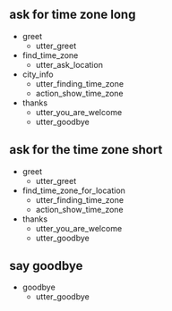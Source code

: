 ## ask for time zone long
* greet
  - utter_greet
* find_time_zone
  - utter_ask_location
* city_info
  - utter_finding_time_zone
  - action_show_time_zone
* thanks
  - utter_you_are_welcome
  - utter_goodbye

## ask for the time zone short
* greet
  - utter_greet
* find_time_zone_for_location
  - utter_finding_time_zone
  - action_show_time_zone
* thanks
  - utter_you_are_welcome
  - utter_goodbye


## say goodbye
* goodbye
  - utter_goodbye

